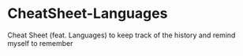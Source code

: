 # CheatSheet-Languages
Cheat Sheet (feat. Languages) to keep track of the history and remind myself to remember
